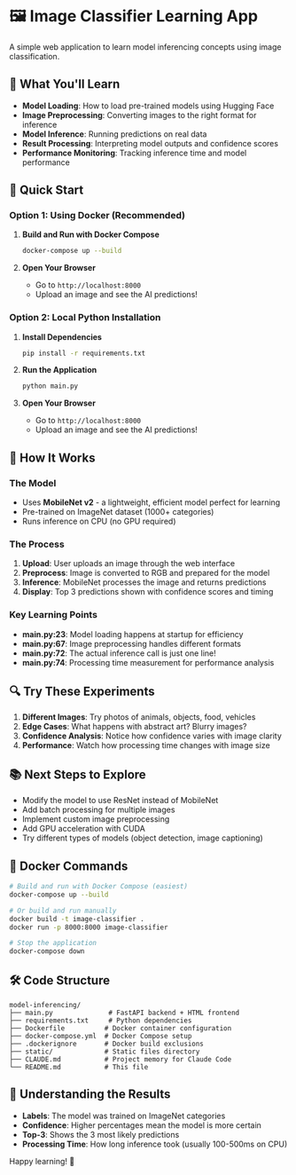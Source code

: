 # 🖼️ Image Classifier Learning App

A simple web application to learn model inferencing concepts using image classification.

## 🎯 What You'll Learn

- **Model Loading**: How to load pre-trained models using Hugging Face
- **Image Preprocessing**: Converting images to the right format for inference
- **Model Inference**: Running predictions on real data
- **Result Processing**: Interpreting model outputs and confidence scores
- **Performance Monitoring**: Tracking inference time and model performance

## 🚀 Quick Start

### Option 1: Using Docker (Recommended)

1. **Build and Run with Docker Compose**
   ```bash
   docker-compose up --build
   ```

2. **Open Your Browser**
   - Go to `http://localhost:8000`
   - Upload an image and see the AI predictions!

### Option 2: Local Python Installation

1. **Install Dependencies**
   ```bash
   pip install -r requirements.txt
   ```

2. **Run the Application**
   ```bash
   python main.py
   ```

3. **Open Your Browser**
   - Go to `http://localhost:8000`
   - Upload an image and see the AI predictions!

## 🧠 How It Works

### The Model
- Uses **MobileNet v2** - a lightweight, efficient model perfect for learning
- Pre-trained on ImageNet dataset (1000+ categories)
- Runs inference on CPU (no GPU required)

### The Process
1. **Upload**: User uploads an image through the web interface
2. **Preprocess**: Image is converted to RGB and prepared for the model
3. **Inference**: MobileNet processes the image and returns predictions
4. **Display**: Top 3 predictions shown with confidence scores and timing

### Key Learning Points
- **main.py:23**: Model loading happens at startup for efficiency
- **main.py:67**: Image preprocessing handles different formats
- **main.py:72**: The actual inference call is just one line!
- **main.py:74**: Processing time measurement for performance analysis

## 🔍 Try These Experiments

1. **Different Images**: Try photos of animals, objects, food, vehicles
2. **Edge Cases**: What happens with abstract art? Blurry images?
3. **Confidence Analysis**: Notice how confidence varies with image clarity
4. **Performance**: Watch how processing time changes with image size

## 📚 Next Steps to Explore

- Modify the model to use ResNet instead of MobileNet
- Add batch processing for multiple images
- Implement custom image preprocessing
- Add GPU acceleration with CUDA
- Try different types of models (object detection, image captioning)

## 🐳 Docker Commands

```bash
# Build and run with Docker Compose (easiest)
docker-compose up --build

# Or build and run manually
docker build -t image-classifier .
docker run -p 8000:8000 image-classifier

# Stop the application
docker-compose down
```

## 🛠️ Code Structure

```
model-inferencing/
├── main.py              # FastAPI backend + HTML frontend
├── requirements.txt     # Python dependencies
├── Dockerfile          # Docker container configuration
├── docker-compose.yml  # Docker Compose setup
├── .dockerignore       # Docker build exclusions
├── static/             # Static files directory
├── CLAUDE.md           # Project memory for Claude Code
└── README.md           # This file
```

## 🤔 Understanding the Results

- **Labels**: The model was trained on ImageNet categories
- **Confidence**: Higher percentages mean the model is more certain
- **Top-3**: Shows the 3 most likely predictions
- **Processing Time**: How long inference took (usually 100-500ms on CPU)

Happy learning! 🎉